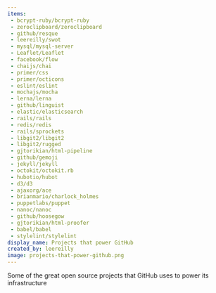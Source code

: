 ```yaml
---
items:
 - bcrypt-ruby/bcrypt-ruby
 - zeroclipboard/zeroclipboard
 - github/resque
 - leereilly/swot
 - mysql/mysql-server
 - Leaflet/Leaflet
 - facebook/flow
 - chaijs/chai
 - primer/css
 - primer/octicons
 - eslint/eslint
 - mochajs/mocha
 - lerna/lerna
 - github/linguist
 - elastic/elasticsearch
 - rails/rails
 - redis/redis
 - rails/sprockets
 - libgit2/libgit2
 - libgit2/rugged
 - gjtorikian/html-pipeline
 - github/gemoji
 - jekyll/jekyll
 - octokit/octokit.rb
 - hubotio/hubot
 - d3/d3
 - ajaxorg/ace
 - brianmario/charlock_holmes
 - puppetlabs/puppet
 - nanoc/nanoc
 - github/hoosegow
 - gjtorikian/html-proofer
 - babel/babel
 - stylelint/stylelint
display_name: Projects that power GitHub
created_by: leereilly
image: projects-that-power-github.png
---
```

Some of the great open source projects that GitHub uses to power its infrastructure
